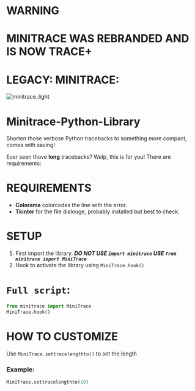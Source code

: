 # WARNING
# MINITRACE WAS REBRANDED AND IS NOW TRACE+


# LEGACY: MINITRACE:
![minitrace_light](https://github.com/user-attachments/assets/8033396d-e759-4df6-ba4c-d14a493b4be5)
# Minitrace-Python-Library
Shorten those verbose Python tracebacks to something more compact, comes with saving!

Ever seen thove __long__ tracebacks? Welp, this is for you!
There are requirements:
# REQUIREMENTS
- __Colorama__ colorcodes the line with the error.
- __Tkinter__ for the file dialouge, probably installed but best to check.
# SETUP
1. First import the library. ___DO NOT USE `import minitrace` USE `from minitrace import MiniTrace`___
2. Hook to activate the library using `MiniTrace.hook()`
# `Full script`:
   ```Python
   from minitrace import MiniTrace
   MiniTrace.hook()
   ```
# HOW TO CUSTOMIZE
Use `MiniTrace.settracelengthto()` to set the length
### Example:
```Python
MiniTrace.settracelengthto(10)
```
